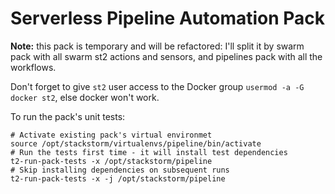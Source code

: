 # Serverless Pipeline Automation Pack

**Note:** this pack is temporary and will be refactored: I'll split it by swarm pack with all swarm st2 actions and sensors, and pipelines pack with all the workflows.

Don't forget to give `st2` user access to the Docker group `usermod -a -G docker st2`,
else docker won't work.

To run the pack's unit tests:

```
# Activate existing pack's virtual environmet
source /opt/stackstorm/virtualenvs/pipeline/bin/activate
# Run the tests first time - it will install test dependencies
t2-run-pack-tests -x /opt/stackstorm/pipeline
# Skip installing dependencies on subsequent runs
t2-run-pack-tests -x -j /opt/stackstorm/pipeline
```
